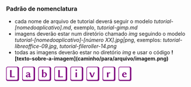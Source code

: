 ### Padrão de nomenclatura

- cada nome de arquivo de tutorial deverá seguir o modelo *tutorial-[nomedoaplicativo].md*, exemplo, *tutorial-gimp.md*
- imagens deverão estar num diretório chamado *img* seguindo o modelo *tutorial-[nomedoaplicativo]-[número XX].jpg|png*, exemplos: *tutorial-libreoffice-09.jpg*, *tutorial-fileroller-14.png*
- todas as imagens deverão estar no diretório _img_ e usar o código __\!\[texto-sobre-a-imagem\]\(caminho/para/arquivo/imagem.png\)__

![exemplo de imagem](img/lablivre.png)